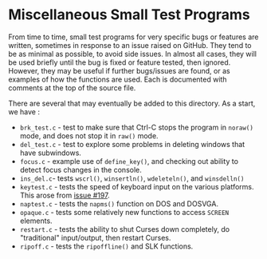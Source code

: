 Miscellaneous Small Test Programs
=================================

From time to time,  small test programs for very specific bugs or features are written,  sometimes in response to an issue raised on GitHub.  They tend to be as minimal as possible,  to avoid side issues.  In almost all cases,  they will be used briefly until the bug is fixed or feature tested,  then ignored.  However,  they may be useful if further bugs/issues are found,  or as examples of how the functions are used.  Each is documented with comments at the top of the source file.

There are several that may eventually be added to this directory.  As a start,  we have :

- `brk_test.c` - test to make sure that Ctrl-C stops the program in `noraw()` mode,  and does not stop it in `raw()` mode.
- `del_test.c` - test to explore some problems in deleting windows that have subwindows.
- `focus.c` - example use of `define_key()`,  and checking out ability to detect focus changes in the console.
- `ins_del.c`- tests `wscrl()`, `winsertln()`, `wdeleteln()`,  and `winsdelln()`
- `keytest.c` - tests the speed of keyboard input on the various platforms.  This arose from [issue #197](https://github.com/Bill-Gray/PDCursesMod/issues/197).
- `naptest.c` - tests the `napms()` function on DOS and DOSVGA.
- `opaque.c` - tests some relatively new functions to access `SCREEN` elements.
- `restart.c` - tests the ability to shut Curses down completely,  do "traditional" input/output,  then restart Curses.
- `ripoff.c` - tests the `ripoffline()` and SLK functions.
